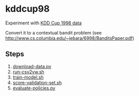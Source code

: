 # kddcup98
Experiment with [KDD Cup 1998 data](http://kdd.ics.uci.edu/databases/kddcup98/kddcup98.html)

Convert it to a contextual bandit problem (see http://www.cs.columbia.edu/~jebara/6998/BanditsPaper.pdf)


## Steps
1. [download-data.pv](./data-preparation/download-data.py)
2. [run-csv2vw.sh](./data-preparation/run-csv2vw.sh)
3. [train-model.sh](./vw/train-model.sh)
4. [score-validation-set.sh](./vw/score-validation-set.sh)
5. [evaluate-policies.py](./evaluation/evaluate-policies.py)
